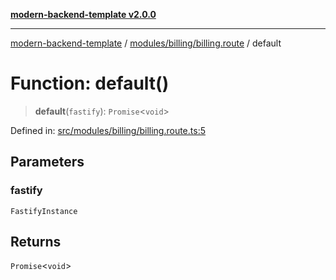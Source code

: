[**modern-backend-template v2.0.0**](../../../../README.md)

***

[modern-backend-template](../../../../modules.md) / [modules/billing/billing.route](../README.md) / default

# Function: default()

> **default**(`fastify`): `Promise`\<`void`\>

Defined in: [src/modules/billing/billing.route.ts:5](https://github.com/maemreyo/saas-4cus-nodejs/blob/1a77de11cd6eaefe66c31c7f5de281673fc25ce5/src/modules/billing/billing.route.ts#L5)

## Parameters

### fastify

`FastifyInstance`

## Returns

`Promise`\<`void`\>
